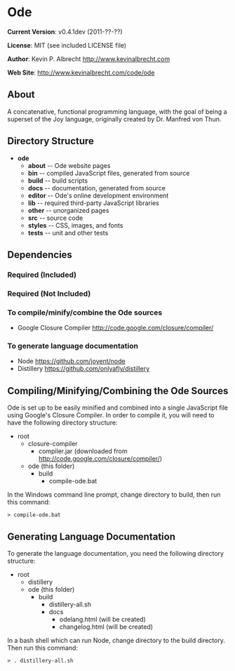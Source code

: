 Ode
===

__Current Version__:
v0.4.1dev (2011-??-??)

__License__:
MIT (see included LICENSE file)

__Author__:
Kevin P. Albrecht <http://www.kevinalbrecht.com>
        
__Web Site__:
<http://www.kevinalbrecht.com/code/ode>

About
-----

A concatenative, functional programming language, with the goal of being a superset of
the Joy language, originally created by Dr. Manfred von Thun.

Directory Structure
-------------------

* __ode__
  * __about__ -- Ode website pages
  * __bin__ -- compiled JavaScript files, generated from source
  * __build__ -- build scripts
  * __docs__ -- documentation, generated from source
  * __editor__ -- Ode's online development environment
  * __lib__ -- required third-party JavaScript libraries
  * __other__ -- unorganized pages
  * __src__ -- source code
  * __styles__ -- CSS, images, and fonts
  * __tests__ -- unit and other tests

Dependencies
------------

### Required (Included)

### Required (Not Included)

### To compile/minify/combine the Ode sources

* Google Closure Compiler <http://code.google.com/closure/compiler/>

### To generate language documentation

* Node <https://github.com/joyent/node>
* Distillery <https://github.com/onlyafly/distillery>

Compiling/Minifying/Combining the Ode Sources
---------------------------------------------

Ode is set up to be easily minified and combined into a single JavaScript file
using Google's Closure Compiler. In order to compile it, you will need to have
the following directory structure:

* root
  * closure-compiler
    * compiler.jar (downloaded from <http://code.google.com/closure/compiler/>)
  * ode (this folder)
    * build
      * compile-ode.bat
      
In the Windows command line prompt, change directory to build, then
run this command:

    > compile-ode.bat

Generating Language Documentation
---------------------------------

To generate the language documentation, you need the following directory
structure:

* root
  * distillery
  * ode (this folder)
    * build
      * distillery-all.sh
      * docs
        * odelang.html (will be created)
        * changelog.html (will be created)

In a bash shell which can run Node, change directory to the build
directory. Then run this command:

    > . distillery-all.sh